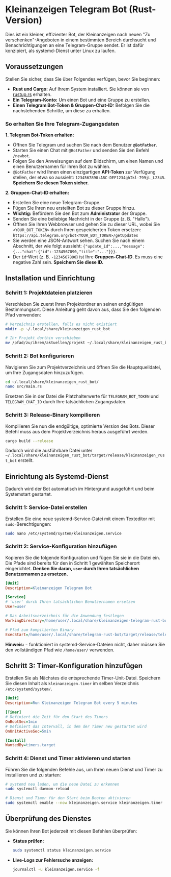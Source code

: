 # Kleinanzeigen Telegram Bot (Rust-Version)

Dies ist ein kleiner, effizienter Bot, der Kleinanzeigen nach neuen "Zu verschenken"-Angeboten in einem bestimmten Bereich durchsucht und Benachrichtigungen an eine Telegram-Gruppe sendet. Er ist dafür konzipiert, als systemd-Dienst unter Linux zu laufen.

## Voraussetzungen

Stellen Sie sicher, dass Sie über Folgendes verfügen, bevor Sie beginnen:

* **Rust und Cargo:** Auf Ihrem System installiert. Sie können sie von [rustup.rs](https://rustup.rs) erhalten.
* **Ein Telegram-Konto:** Um einen Bot und eine Gruppe zu erstellen.
* **Einen Telegram Bot-Token & Gruppen-Chat-ID:** Befolgen Sie die nachstehenden Schritte, um diese zu erhalten.

### So erhalten Sie Ihre Telegram-Zugangsdaten

**1. Telegram Bot-Token erhalten:**

* Öffnen Sie Telegram und suchen Sie nach dem Benutzer **`@BotFather`**.
* Starten Sie einen Chat mit `@BotFather` und senden Sie den Befehl `/newbot`.
* Folgen Sie den Anweisungen auf dem Bildschirm, um einen Namen und einen Benutzernamen für Ihren Bot zu wählen.
* `@BotFather` wird Ihnen einen einzigartigen **API-Token** zur Verfügung stellen, der etwa so aussieht: `1234567890:ABC-DEF1234ghIkl-799jL_L2345`. **Speichern Sie diesen Token sicher.**

**2. Gruppen-Chat-ID erhalten:**

* Erstellen Sie eine neue Telegram-Gruppe.
* Fügen Sie Ihren neu erstellten Bot zu dieser Gruppe hinzu.
* **Wichtig:** Befördern Sie den Bot zum **Administrator** der Gruppe.
* Senden Sie eine beliebige Nachricht in der Gruppe (z. B. "Hallo").
* Öffnen Sie Ihren Webbrowser und gehen Sie zu dieser URL, wobei Sie `<YOUR_BOT_TOKEN>` durch Ihren gespeicherten Token ersetzen:
    `https://api.telegram.org/bot<YOUR_BOT_TOKEN>/getUpdates`
* Sie werden eine JSON-Antwort sehen. Suchen Sie nach einem Abschnitt, der wie folgt aussieht: `{"update_id":...,"message":{..."chat":{"id":-1234567890,"title":"..."}}}`.
* Der `id`-Wert (z. B. `-1234567890`) ist Ihre **Gruppen-Chat-ID**. Es muss eine negative Zahl sein. **Speichern Sie diese ID.**

## Installation und Einrichtung

### Schritt 1: Projektdateien platzieren

Verschieben Sie zuerst Ihren Projektordner an seinen endgültigen Bestimmungsort. Diese Anleitung geht davon aus, dass Sie den folgenden Pfad verwenden:

```bash
# Verzeichnis erstellen, falls es nicht existiert
mkdir -p ~/.local/share/kleinanzeigen_rust_bot

# Ihr Projekt dorthin verschieben
mv /pfad/zu/ihrem/aktuellen/projekt ~/.local/share/kleinanzeigen_rust_bot/
````

### Schritt 2: Bot konfigurieren

Navigieren Sie zum Projektverzeichnis und öffnen Sie die Hauptquelldatei, um Ihre Zugangsdaten hinzuzufügen.

```bash
cd ~/.local/share/kleinanzeigen_rust_bot/
nano src/main.rs
```

Ersetzen Sie in der Datei die Platzhalterwerte für `TELEGRAM_BOT_TOKEN` und `TELEGRAM_CHAT_ID` durch Ihre tatsächlichen Zugangsdaten.

### Schritt 3: Release-Binary kompilieren

Kompilieren Sie nun die endgültige, optimierte Version des Bots. Dieser Befehl muss aus dem Projektverzeichnis heraus ausgeführt werden.

```bash
cargo build --release
```

Dadurch wird die ausführbare Datei unter `~/.local/share/kleinanzeigen_rust_bot/target/release/kleinanzeigen_rust_bot` erstellt.

## Einrichtung als Systemd-Dienst

Dadurch wird der Bot automatisch im Hintergrund ausgeführt und beim Systemstart gestartet.

### Schritt 1: Service-Datei erstellen

Erstellen Sie eine neue systemd-Service-Datei mit einem Texteditor mit `sudo`-Berechtigungen:

```bash
sudo nano /etc/systemd/system/kleinanzeigen.service
```

### Schritt 2: Service-Konfiguration hinzufügen

Kopieren Sie die folgende Konfiguration und fügen Sie sie in die Datei ein. Die Pfade sind bereits für den in Schritt 1 gewählten Speicherort eingerichtet. **Denken Sie daran, `user` durch Ihren tatsächlichen Benutzernamen zu ersetzen.**

```ini
[Unit]
Description=Kleinanzeigen Telegram Bot

[Service]
# 'user' durch Ihren tatsächlichen Benutzernamen ersetzen
User=user

# Das Arbeitsverzeichnis für die Anwendung festlegen
WorkingDirectory=/home/user/.local/share/kleinanzeigen-telegram-rust-bot

# Pfad zum kompilierten Binary
ExecStart=/home/user/.local/share/telegram-rust-bot/target/release/telegram-rust-bot
```

**Hinweis:** `~` funktioniert in systemd-Service-Dateien nicht, daher müssen Sie den vollständigen Pfad wie `/home/user/` verwenden.

## Schritt 3: Timer-Konfiguration hinzufügen

Erstellen Sie als Nächstes die entsprechende Timer-Unit-Datei. Speichern Sie diesen Inhalt als `kleinanzeigen.timer` im selben Verzeichnis `/etc/systemd/system/`.

```ini
[Unit]
Description=Run Kleinanzeigen Telegram Bot every 5 minutes

[Timer]
# Definiert die Zeit für den Start des Timers
OnBootSec=1min
# Definiert das Intervall, in dem der Timer neu gestartet wird
OnUnitActiveSec=5min

[Install]
WantedBy=timers.target
```

### Schritt 4: Dienst und Timer aktivieren und starten

Führen Sie die folgenden Befehle aus, um Ihren neuen Dienst und Timer zu installieren und zu starten:

```bash
# systemd neu laden, um die neue Datei zu erkennen
sudo systemctl daemon-reload

# Dienst und Timer für den Start beim Booten aktivieren
sudo systemctl enable --now kleinanzeigen.service kleinanzeigen.timer
```

## Überprüfung des Dienstes

Sie können Ihren Bot jederzeit mit diesen Befehlen überprüfen:

  * **Status prüfen:**
    ```bash
    sudo systemctl status kleinanzeigen.service
    ```
  * **Live-Logs zur Fehlersuche anzeigen:**
    ```bash
    journalctl -u kleinanzeigen.service -f
    ```
